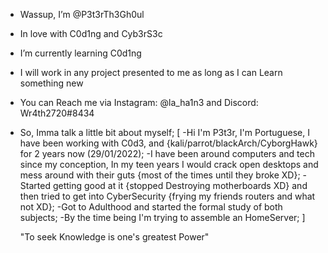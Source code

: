 - Wassup, I’m @P3t3rTh3Gh0ul
- In love with C0d1ng and Cyb3rS3c
- I’m currently learning C0d1ng
- I will work in any project presented to me as long as I can Learn something new
- You can Reach me via Instagram: @la_ha1n3 and Discord: Wr4th2720#8434

- So, Imma talk a little bit about myself;
  [
   -Hi I'm P3t3r, I'm Portuguese, I have been working with C0d3, and {kali/parrot/blackArch/CyborgHawk} for 2 years now (29/01/2022);
    -I have been around computers and tech since my conception, In my teen years I would crack open desktops and mess around with their guts {most of the times until they broke XD};
     -Started getting good at it {stopped Destroying motherboards XD} and then tried to get into CyberSecurity {frying my friends routers and what not XD};
      -Got to Adulthood and started the formal study of both subjects;
       -By the time being I'm trying to assemble an HomeServer;
  ]
  
  "To seek Knowledge is one's greatest Power"
  


